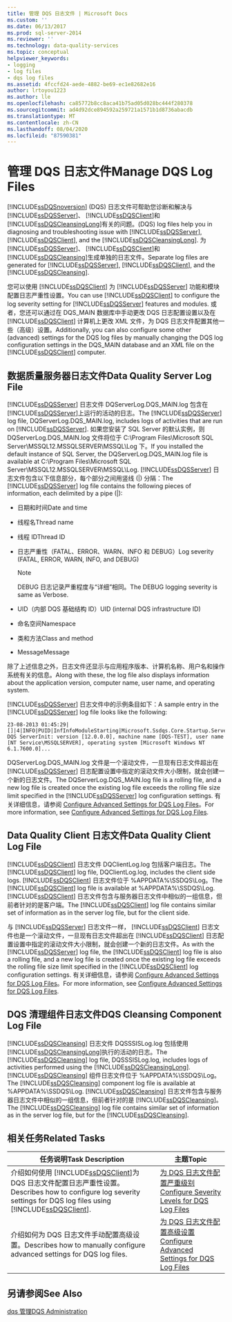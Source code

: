 ```yaml
---
title: 管理 DQS 日志文件 | Microsoft Docs
ms.custom: ''
ms.date: 06/13/2017
ms.prod: sql-server-2014
ms.reviewer: ''
ms.technology: data-quality-services
ms.topic: conceptual
helpviewer_keywords:
- logging
- log files
- dqs log files
ms.assetid: 4fccfd24-aede-4882-be69-ec1e82682e16
author: lrtoyou1223
ms.author: lle
ms.openlocfilehash: ca85772b8cc8aca41b75ad05d028bc444f280378
ms.sourcegitcommit: ad4d92dce894592a259721a1571b1d8736abacdb
ms.translationtype: MT
ms.contentlocale: zh-CN
ms.lasthandoff: 08/04/2020
ms.locfileid: "87590381"
---
```

# <a name="manage-dqs-log-files"></a><span data-ttu-id="c231d-102">管理 DQS 日志文件</span><span class="sxs-lookup"><span data-stu-id="c231d-102">Manage DQS Log Files</span></span>
  [!INCLUDE[ssDQSnoversion](../includes/ssdqsnoversion-md.md)] <span data-ttu-id="c231d-103">(DQS) 日志文件可帮助您诊断和解决与 [!INCLUDE[ssDQSServer](../includes/ssdqsserver-md.md)]、 [!INCLUDE[ssDQSClient](../includes/ssdqsclient-md.md)]和 [!INCLUDE[ssDQSCleansingLong](../includes/ssdqscleansinglong-md.md)]有关的问题。</span><span class="sxs-lookup"><span data-stu-id="c231d-103">(DQS) log files help you in diagnosing and troubleshooting issue with [!INCLUDE[ssDQSServer](../includes/ssdqsserver-md.md)], [!INCLUDE[ssDQSClient](../includes/ssdqsclient-md.md)], and the [!INCLUDE[ssDQSCleansingLong](../includes/ssdqscleansinglong-md.md)].</span></span> <span data-ttu-id="c231d-104">为 [!INCLUDE[ssDQSServer](../includes/ssdqsserver-md.md)]、 [!INCLUDE[ssDQSClient](../includes/ssdqsclient-md.md)]和 [!INCLUDE[ssDQSCleansing](../includes/ssdqscleansing-md.md)]生成单独的日志文件。</span><span class="sxs-lookup"><span data-stu-id="c231d-104">Separate log files are generated for [!INCLUDE[ssDQSServer](../includes/ssdqsserver-md.md)], [!INCLUDE[ssDQSClient](../includes/ssdqsclient-md.md)], and the [!INCLUDE[ssDQSCleansing](../includes/ssdqscleansing-md.md)].</span></span>  
  
 <span data-ttu-id="c231d-105">您可以使用 [!INCLUDE[ssDQSClient](../includes/ssdqsclient-md.md)] 为 [!INCLUDE[ssDQSServer](../includes/ssdqsserver-md.md)] 功能和模块配置日志严重性设置。</span><span class="sxs-lookup"><span data-stu-id="c231d-105">You can use [!INCLUDE[ssDQSClient](../includes/ssdqsclient-md.md)] to configure the log severity setting for [!INCLUDE[ssDQSServer](../includes/ssdqsserver-md.md)] features and modules.</span></span> <span data-ttu-id="c231d-106">或者，您还可以通过在 DQS_MAIN 数据库中手动更改 DQS 日志配置设置以及在 [!INCLUDE[ssDQSClient](../includes/ssdqsclient-md.md)] 计算机上更改 XML 文件，为 DQS 日志文件配置其他一些（高级）设置。</span><span class="sxs-lookup"><span data-stu-id="c231d-106">Additionally, you can also configure some other (advanced) settings for the DQS log files by manually changing the DQS log configuration settings in the DQS_MAIN database and an XML file on the [!INCLUDE[ssDQSClient](../includes/ssdqsclient-md.md)] computer.</span></span>  
  
##  <a name="data-quality-server-log-file"></a><a name="DQSServer"></a><span data-ttu-id="c231d-107">数据质量服务器日志文件</span><span class="sxs-lookup"><span data-stu-id="c231d-107">Data Quality Server Log File</span></span>  
 <span data-ttu-id="c231d-108">[!INCLUDE[ssDQSServer](../includes/ssdqsserver-md.md)] 日志文件 DQServerLog.DQS_MAIN.log 包含在 [!INCLUDE[ssDQSServer](../includes/ssdqsserver-md.md)]上运行的活动的日志。</span><span class="sxs-lookup"><span data-stu-id="c231d-108">The [!INCLUDE[ssDQSServer](../includes/ssdqsserver-md.md)] log file, DQServerLog.DQS_MAIN.log, includes logs of activities that are run on [!INCLUDE[ssDQSServer](../includes/ssdqsserver-md.md)].</span></span> <span data-ttu-id="c231d-109">如果您安装了 SQL Server 的默认实例，则 DQServerLog.DQS_MAIN.log 文件将位于 C:\Program Files\Microsoft SQL Server\MSSQL12.MSSQLSERVER\MSSQL\Log 下。</span><span class="sxs-lookup"><span data-stu-id="c231d-109">If you installed the default instance of SQL Server, the DQServerLog.DQS_MAIN.log file is available at C:\Program Files\Microsoft SQL Server\MSSQL12.MSSQLSERVER\MSSQL\Log.</span></span> <span data-ttu-id="c231d-110">[!INCLUDE[ssDQSServer](../includes/ssdqsserver-md.md)] 日志文件包含以下信息部分，每个部分之间用竖线 (|) 分隔：</span><span class="sxs-lookup"><span data-stu-id="c231d-110">The [!INCLUDE[ssDQSServer](../includes/ssdqsserver-md.md)] log file contains the following pieces of information, each delimited by a pipe (|):</span></span>  
  
-   <span data-ttu-id="c231d-111">日期和时间</span><span class="sxs-lookup"><span data-stu-id="c231d-111">Date and time</span></span>  
  
-   <span data-ttu-id="c231d-112">线程名</span><span class="sxs-lookup"><span data-stu-id="c231d-112">Thread name</span></span>  
  
-   <span data-ttu-id="c231d-113">线程 ID</span><span class="sxs-lookup"><span data-stu-id="c231d-113">Thread ID</span></span>  
  
-   <span data-ttu-id="c231d-114">日志严重性（FATAL、ERROR、WARN、INFO 和 DEBUG）</span><span class="sxs-lookup"><span data-stu-id="c231d-114">Log severity (FATAL, ERROR, WARN, INFO, and DEBUG)</span></span>  
  
    > [!NOTE]  
    >  <span data-ttu-id="c231d-115">DEBUG 日志记录严重程度与“详细”相同。</span><span class="sxs-lookup"><span data-stu-id="c231d-115">The DEBUG logging severity is same as Verbose.</span></span>  
  
-   <span data-ttu-id="c231d-116">UID（内部 DQS 基础结构 ID）</span><span class="sxs-lookup"><span data-stu-id="c231d-116">UID (internal DQS infrastructure ID)</span></span>  
  
-   <span data-ttu-id="c231d-117">命名空间</span><span class="sxs-lookup"><span data-stu-id="c231d-117">Namespace</span></span>  
  
-   <span data-ttu-id="c231d-118">类和方法</span><span class="sxs-lookup"><span data-stu-id="c231d-118">Class and method</span></span>  
  
-   <span data-ttu-id="c231d-119">Message</span><span class="sxs-lookup"><span data-stu-id="c231d-119">Message</span></span>  
  
 <span data-ttu-id="c231d-120">除了上述信息之外，日志文件还显示与应用程序版本、计算机名称、用户名和操作系统有关的信息。</span><span class="sxs-lookup"><span data-stu-id="c231d-120">Along with these, the log file also displays information about the application version, computer name, user name, and operating system.</span></span>  
  
 <span data-ttu-id="c231d-121">[!INCLUDE[ssDQSServer](../includes/ssdqsserver-md.md)] 日志文件中的示例条目如下：</span><span class="sxs-lookup"><span data-stu-id="c231d-121">A sample entry in the [!INCLUDE[ssDQSServer](../includes/ssdqsserver-md.md)] log file looks like the following:</span></span>  
  
```  
23-08-2013 01:45:29|[]|4|INFO|PUID|InfInfoModuleStarting|Microsoft.Ssdqs.Core.Startup.ServerInit|Starting DQS ServerInit: version [12.0.0.0], machine name [DQS-TEST], user name [NT Service\MSSQLSERVER], operating system [Microsoft Windows NT 6.1.7600.0]...  
```  
  
 <span data-ttu-id="c231d-122">DQServerLog.DQS_MAIN.log 文件是一个滚动文件，一旦现有日志文件超出在 [!INCLUDE[ssDQSServer](../includes/ssdqsserver-md.md)] 日志配置设置中指定的滚动文件大小限制，就会创建一个新的日志文件。</span><span class="sxs-lookup"><span data-stu-id="c231d-122">The DQServerLog.DQS_MAIN.log file is a rolling file, and a new log file is created once the existing log file exceeds the rolling file size limit specified in the [!INCLUDE[ssDQSServer](../includes/ssdqsserver-md.md)] log configuration settings.</span></span> <span data-ttu-id="c231d-123">有关详细信息，请参阅 [Configure Advanced Settings for DQS Log Files](../../2014/data-quality-services/configure-advanced-settings-for-dqs-log-files.md)。</span><span class="sxs-lookup"><span data-stu-id="c231d-123">For more information, see [Configure Advanced Settings for DQS Log Files](../../2014/data-quality-services/configure-advanced-settings-for-dqs-log-files.md).</span></span>  
  
##  <a name="data-quality-client-log-file"></a><a name="DQSClient"></a><span data-ttu-id="c231d-124">Data Quality Client 日志文件</span><span class="sxs-lookup"><span data-stu-id="c231d-124">Data Quality Client Log File</span></span>  
 <span data-ttu-id="c231d-125">[!INCLUDE[ssDQSClient](../includes/ssdqsclient-md.md)] 日志文件 DQClientLog.log 包括客户端日志。</span><span class="sxs-lookup"><span data-stu-id="c231d-125">The [!INCLUDE[ssDQSClient](../includes/ssdqsclient-md.md)] log file, DQClientLog.log, includes the client side logs.</span></span> <span data-ttu-id="c231d-126">[!INCLUDE[ssDQSClient](../includes/ssdqsclient-md.md)] 日志文件位于 %APPDATA%\SSDQS\Log。</span><span class="sxs-lookup"><span data-stu-id="c231d-126">The [!INCLUDE[ssDQSClient](../includes/ssdqsclient-md.md)] log file is available at %APPDATA%\SSDQS\Log.</span></span> <span data-ttu-id="c231d-127">[!INCLUDE[ssDQSClient](../includes/ssdqsclient-md.md)] 日志文件包含与服务器日志文件中相似的一组信息，但前者针对的是客户端。</span><span class="sxs-lookup"><span data-stu-id="c231d-127">The [!INCLUDE[ssDQSClient](../includes/ssdqsclient-md.md)] log file contains similar set of information as in the server log file, but for the client side.</span></span>  
  
 <span data-ttu-id="c231d-128">与 [!INCLUDE[ssDQSServer](../includes/ssdqsserver-md.md)] 日志文件一样， [!INCLUDE[ssDQSClient](../includes/ssdqsclient-md.md)] 日志文件也是一个滚动文件，一旦现有日志文件超出在 [!INCLUDE[ssDQSClient](../includes/ssdqsclient-md.md)] 日志配置设置中指定的滚动文件大小限制，就会创建一个新的日志文件。</span><span class="sxs-lookup"><span data-stu-id="c231d-128">As with the [!INCLUDE[ssDQSServer](../includes/ssdqsserver-md.md)] log file, the [!INCLUDE[ssDQSClient](../includes/ssdqsclient-md.md)] log file is also a rolling file, and a new log file is created once the existing log file exceeds the rolling file size limit specified in the [!INCLUDE[ssDQSClient](../includes/ssdqsclient-md.md)] log configuration settings.</span></span> <span data-ttu-id="c231d-129">有关详细信息，请参阅 [Configure Advanced Settings for DQS Log Files](../../2014/data-quality-services/configure-advanced-settings-for-dqs-log-files.md)。</span><span class="sxs-lookup"><span data-stu-id="c231d-129">For more information, see [Configure Advanced Settings for DQS Log Files](../../2014/data-quality-services/configure-advanced-settings-for-dqs-log-files.md).</span></span>  
  
##  <a name="dqs-cleansing-component-log-file"></a><a name="DQSCleansing"></a><span data-ttu-id="c231d-130">DQS 清理组件日志文件</span><span class="sxs-lookup"><span data-stu-id="c231d-130">DQS Cleansing Component Log File</span></span>  
 <span data-ttu-id="c231d-131">[!INCLUDE[ssDQSCleansing](../includes/ssdqscleansing-md.md)] 日志文件 DQSSSISLog.log 包括使用 [!INCLUDE[ssDQSCleansingLong](../includes/ssdqscleansinglong-md.md)]执行的活动的日志。</span><span class="sxs-lookup"><span data-stu-id="c231d-131">The [!INCLUDE[ssDQSCleansing](../includes/ssdqscleansing-md.md)] log file, DQSSSISLog.log, includes logs of activities performed using the [!INCLUDE[ssDQSCleansingLong](../includes/ssdqscleansinglong-md.md)].</span></span> <span data-ttu-id="c231d-132">[!INCLUDE[ssDQSCleansing](../includes/ssdqscleansing-md.md)] 组件日志文件位于 %APPDATA%\SSDQS\Log。</span><span class="sxs-lookup"><span data-stu-id="c231d-132">The [!INCLUDE[ssDQSCleansing](../includes/ssdqscleansing-md.md)] component log file is available at %APPDATA%\SSDQS\Log.</span></span> <span data-ttu-id="c231d-133">[!INCLUDE[ssDQSCleansing](../includes/ssdqscleansing-md.md)] 日志文件包含与服务器日志文件中相似的一组信息，但前者针对的是 [!INCLUDE[ssDQSCleansing](../includes/ssdqscleansing-md.md)]。</span><span class="sxs-lookup"><span data-stu-id="c231d-133">The [!INCLUDE[ssDQSCleansing](../includes/ssdqscleansing-md.md)] log file contains similar set of information as in the server log file, but for the [!INCLUDE[ssDQSCleansing](../includes/ssdqscleansing-md.md)].</span></span>  
  
##  <a name="related-tasks"></a><a name="RT"></a> <span data-ttu-id="c231d-134">相关任务</span><span class="sxs-lookup"><span data-stu-id="c231d-134">Related Tasks</span></span>  
  
|<span data-ttu-id="c231d-135">任务说明</span><span class="sxs-lookup"><span data-stu-id="c231d-135">Task Description</span></span>|<span data-ttu-id="c231d-136">主题</span><span class="sxs-lookup"><span data-stu-id="c231d-136">Topic</span></span>|  
|----------------------|-----------|  
|<span data-ttu-id="c231d-137">介绍如何使用 [!INCLUDE[ssDQSClient](../includes/ssdqsclient-md.md)]为 DQS 日志文件配置日志严重性设置。</span><span class="sxs-lookup"><span data-stu-id="c231d-137">Describes how to configure log severity settings for DQS log files using [!INCLUDE[ssDQSClient](../includes/ssdqsclient-md.md)].</span></span>|[<span data-ttu-id="c231d-138">为 DQS 日志文件配置严重级别</span><span class="sxs-lookup"><span data-stu-id="c231d-138">Configure Severity Levels for DQS Log Files</span></span>](../../2014/data-quality-services/configure-severity-levels-for-dqs-log-files.md)|  
|<span data-ttu-id="c231d-139">介绍如何为 DQS 日志文件手动配置高级设置。</span><span class="sxs-lookup"><span data-stu-id="c231d-139">Describes how to manually configure advanced settings for DQS log files.</span></span>|[<span data-ttu-id="c231d-140">为 DQS 日志文件配置高级设置</span><span class="sxs-lookup"><span data-stu-id="c231d-140">Configure Advanced Settings for DQS Log Files</span></span>](../../2014/data-quality-services/configure-advanced-settings-for-dqs-log-files.md)|  
  
## <a name="see-also"></a><span data-ttu-id="c231d-141">另请参阅</span><span class="sxs-lookup"><span data-stu-id="c231d-141">See Also</span></span>  
 [<span data-ttu-id="c231d-142">dqs 管理</span><span class="sxs-lookup"><span data-stu-id="c231d-142">DQS Administration</span></span>](../../2014/data-quality-services/dqs-administration.md)  
  
  
